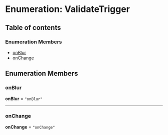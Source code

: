# Enumeration: ValidateTrigger

## Table of contents

### Enumeration Members

* [onBlur](/auto-docs/editor/enums/ValidateTrigger.md#onblur)
* [onChange](/auto-docs/editor/enums/ValidateTrigger.md#onchange)

## Enumeration Members

### onBlur

**onBlur** = `"onBlur"`

***

### onChange

**onChange** = `"onChange"`
